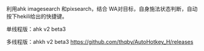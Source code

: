 利用ahk imagesearch 和pixsearch，结合 WA对目标，自身施法状态判断，自动按下hekili给出的快捷键。

单线程版：ahk v2 beta3

多线程版：ahkh v2 beta3 https://github.com/thqby/AutoHotkey_H/releases
